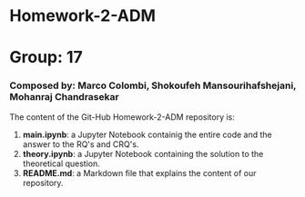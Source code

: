 # Homework-2-ADM
# Group: 17
### Composed by: Marco Colombi, Shokoufeh Mansourihafshejani, Mohanraj Chandrasekar
The content of the Git-Hub Homework-2-ADM repository is:
1. **main.ipynb**: a Jupyter Notebook containig the entire code and the answer to the RQ's and CRQ's.
2. **theory.ipynb**: a Jupyter Notebook containing the solution to the theoretical question.
3. **README.md**: a Markdown file that explains the content of our repository.
